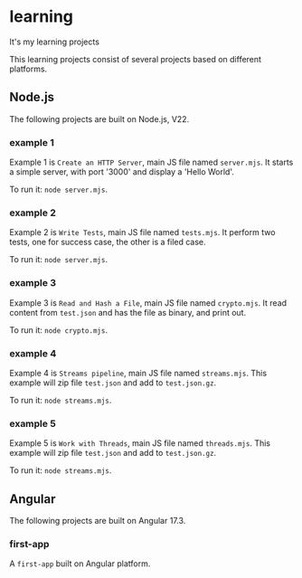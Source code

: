 # learning
It's my learning projects

This learning projects consist of several projects based on different platforms.

## Node.js

The following projects are built on Node.js, V22.

### example 1

Example 1 is `Create an HTTP Server`, main JS file named `server.mjs`. It starts a simple server, with port '3000' and display a 'Hello World'.

To run it: `node server.mjs`.

### example 2

Example 2 is `Write Tests`, main JS file named `tests.mjs`. It perform two tests, one for success case, the other is a filed case.

To run it: `node server.mjs`.

### example 3

Example 3 is `Read and Hash a File`, main JS file named `crypto.mjs`. It read content from `test.json` and has the file as binary, and print out.

To run it: `node crypto.mjs`.

### example 4

Example 4 is `Streams pipeline`, main JS file named `streams.mjs`. This example will zip file `test.json` and add to `test.json.gz`.

To run it: `node streams.mjs`.

### example 5

Example 5 is `Work with Threads`, main JS file named `threads.mjs`. This example will zip file `test.json` and add to `test.json.gz`.

To run it: `node streams.mjs`.

## Angular

The following projects are built on Angular 17.3.

### first-app

A `first-app` built on Angular platform.

